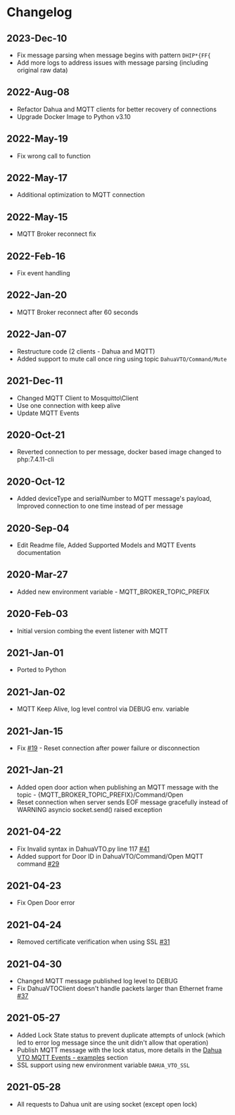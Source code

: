 # Changelog

## 2023-Dec-10

- Fix message parsing when message begins with pattern `DHIP*{FF{`
- Add more logs to address issues with message parsing (including original raw data)

## 2022-Aug-08

- Refactor Dahua and MQTT clients for better recovery of connections
- Upgrade Docker Image to Python v3.10

## 2022-May-19

- Fix wrong call to function

## 2022-May-17

- Additional optimization to MQTT connection

## 2022-May-15

- MQTT Broker reconnect fix

## 2022-Feb-16

- Fix event handling

## 2022-Jan-20

- MQTT Broker reconnect after 60 seconds

## 2022-Jan-07

- Restructure code (2 clients - Dahua and MQTT)
- Added support to mute call once ring using topic `DahuaVTO/Command/Mute`

## 2021-Dec-11
  
- Changed MQTT Client to Mosquitto\Client
- Use one connection with keep alive
- Update MQTT Events

## 2020-Oct-21

- Reverted connection to per message, docker based image changed to php:7.4.11-cli


## 2020-Oct-12

- Added deviceType and serialNumber to MQTT message's payload, Improved connection to one time instead of per message

## 2020-Sep-04

- Edit Readme file, Added Supported Models and MQTT Events documentation

## 2020-Mar-27

- Added new environment variable - MQTT_BROKER_TOPIC_PREFIX

## 2020-Feb-03

- Initial version combing the event listener with MQTT

## 2021-Jan-01

- Ported to Python

## 2021-Jan-02

- MQTT Keep Alive, log level control via DEBUG env. variable

## 2021-Jan-15

- Fix [#19](https://github.com/elad-bar/DahuaVTO2MQTT/issues/19) - Reset connection after power failure or disconnection

## 2021-Jan-21

- Added open door action when publishing an MQTT message with the topic - {MQTT_BROKER_TOPIC_PREFIX}/Command/Open
- Reset connection when server sends EOF message gracefully instead of WARNING asyncio socket.send() raised exception

## 2021-04-22

- Fix Invalid syntax in DahuaVTO.py line 117 [#41](https://github.com/elad-bar/DahuaVTO2MQTT/issues/41)
- Added support for Door ID in DahuaVTO/Command/Open MQTT command [#29](https://github.com/elad-bar/DahuaVTO2MQTT/issues/29)

## 2021-04-23

- Fix Open Door error
  
## 2021-04-24

- Removed certificate verification when using SSL [#31](https://github.com/elad-bar/DahuaVTO2MQTT/issues/31)
  
## 2021-04-30

- Changed MQTT message published log level to DEBUG
- Fix DahuaVTOClient doesn't handle packets larger than Ethernet frame [#37](https://github.com/elad-bar/DahuaVTO2MQTT/issues/37)

## 2021-05-27
  
- Added Lock State status to prevent duplicate attempts of unlock (which led to error log message since the unit didn't allow that operation)
- Publish MQTT message with the lock status, more details in the [Dahua VTO MQTT Events - examples](https://github.com/elad-bar/DahuaVTO2MQTT/blob/master/MQTTEvents.MD) section
- SSL support using new environment variable `DAHUA_VTO_SSL`
  
## 2021-05-28
  
- All requests to Dahua unit are using socket (except open lock)